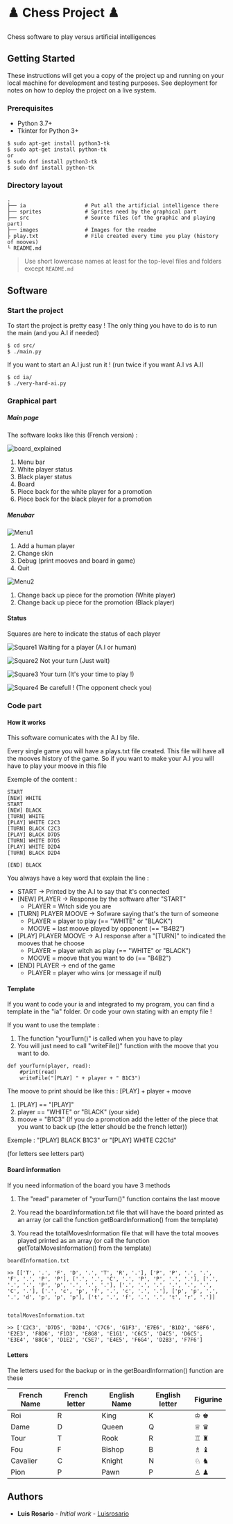 # ♟️ Chess Project ♟️

Chess software to play versus artificial intelligences

## Getting Started

These instructions will get you a copy of the project up and running on your local machine for development and testing purposes. See deployment for notes on how to deploy the project on a live system.

### Prerequisites

* Python 3.7+
* Tkinter for Python 3+

```
$ sudo apt-get install python3-tk
$ sudo apt-get install python-tk
or
$ sudo dnf install python3-tk
$ sudo dnf install python-tk
```

### Directory layout

    .
    ├── ia                   # Put all the artificial intelligence there
    ├── sprites              # Sprites need by the graphical part
    ├── src                  # Source files (of the graphic and playing part)
    ├── images               # Images for the readme
    ├ play.txt               # File created every time you play (history of mooves)
    └ README.md

> Use short lowercase names at least for the top-level files and folders except
> `README.md`

## Software

### Start the project

To start the project is pretty easy ! The only thing you have to do is to run the main (and you A.I if needed)

```
$ cd src/
$ ./main.py
```

If you want to start an A.I just run it ! (run twice if you want A.I vs A.I)

```
$ cd ia/
$ ./very-hard-ai.py
```


### Graphical part

##### Main page

The software looks like this (French version) :

![board_explained](./images/board_explained.jpg)


1) Menu bar 
2) White player status
3) Black player status
4) Board
5) Piece back for the white player for a promotion
6) Piece back for the black player for a promotion


##### Menubar

![Menu1](./images/menu1.png)

1) Add a human player
2) Change skin
3) Debug (print mooves and board in game)
4) Quit

![Menu2](./images/menu2.png)

1) Change back up piece for the promotion (White player)
2) Change back up piece for the promotion (Black player)

#### Status

Squares are here to indicate the status of each player

![Square1](./images/yellow.png) Waiting for a player (A.I or human)

![Square2](./images/red.png) Not your turn (Just wait)

![Square3](./images/green.png) Your turn (It's your time to play !)

![Square4](./images/black.png) Be carefull ! (The opponent check you)


### Code part

#### How it works

This software comunicates with the A.I by file.

Every single game you will have a plays.txt file created.
This file will have all the mooves history of the game.
So if you want to make your A.I you will have to play your moove in this file

Exemple of the content :

```
START
[NEW] WHITE
START
[NEW] BLACK
[TURN] WHITE
[PLAY] WHITE C2C3
[TURN] BLACK C2C3
[PLAY] BLACK D7D5
[TURN] WHITE D7D5
[PLAY] WHITE D2D4
[TURN] BLACK D2D4

[END] BLACK
```

You always have a key word that explain the line :

* START -> Printed by the A.I to say that it's connected
* [NEW] PLAYER -> Response by the software after "START"
    * PLAYER = Witch side you are
* [TURN] PLAYER MOOVE -> Sofware saying that's the turn of someone
    * PLAYER = player to play (== "WHITE" or "BLACK")
    * MOOVE = last moove played by opponent (== "B4B2")
* [PLAY] PLAYER MOOVE -> A.I response after a "[TURN]" to indicated the mooves that he choose
    * PLAYER = player witch as play (== "WHITE" or "BLACK")
    * MOOVE = moove that you want to do (== "B4B2")
* [END] PLAYER -> end of the game
    * PLAYER = player who wins (or message if null)


#### Template

If you want to code your ia and integrated to my program, you can find a template in the "ia" folder.
Or code your own stating with an empty file !

If you want to use the template :

1) The function "yourTurn()" is called when you have to play
2) You will just need to call "writeFile()" function with the moove that you want to do.

```
def yourTurn(player, read):
    #print(read)
    writeFile("[PLAY] " + player + " B1C3")
```

The moove to print should be like this : [PLAY] + player + moove

1) [PLAY] == "[PLAY]"
2) player == "WHITE" or "BLACK" (your side)
3) moove = "B1C3" (If you do a promotion add the letter of the piece that you want to back up (the letter should be the french letter))

Exemple : "[PLAY] BLACK B1C3" or  "[PLAY] WHITE C2C1d"

(for letters see letters part)

#### Board information

If you need information of the board you have 3 methods

1) The "read" parameter of "yourTurn()" function contains the last moove

2) You read the boardInformation.txt file that will have the board printed as an array (or call the function getBoardInformation() from the template)

3) You read the totalMovesInformation file that will have the total mooves played printed as an array (or call the function getTotalMovesInformation() from the template)


```
boardInformation.txt

>> [['T', '.', 'F', 'D', '.', 'T', 'R', '.'], ['P', 'P', '.', '.', 'F', '.', 'P', 'P'], ['.', '.', 'C', '.', 'P', 'P', '.', '.'], ['.', '.', '.', 'P', 'p', '.', '.', '.'], ['.', '.', '.', '.', '.', '.', 'C', '.'], ['.', 'c', 'p', 'f', '.', 'c', '.', '.'], ['p', 'p', '.', '.', 'd', 'p', 'p', 'p'], ['t', '.', 'f', '.', '.', 't', 'r', '.']]


totalMovesInformation.txt

>> ['C2C3', 'D7D5', 'D2D4', 'C7C6', 'G1F3', 'E7E6', 'B1D2', 'G8F6', 'E2E3', 'F8D6', 'F1D3', 'E8G8', 'E1G1', 'C6C5', 'D4C5', 'D6C5', 'E3E4', 'B8C6', 'D1E2', 'C5E7', 'E4E5', 'F6G4', 'D2B3', 'F7F6']

```


#### Letters

The letters used for the backup or in the getBoardInformation() function are these

French Name | French letter | English Name| English letter | Figurine
------------ | ------------- | ------------- | ------------- | -------------
Roi | R | King | K | ♔ ♚
Dame | D | Queen | Q | ♕ ♛
Tour | T | Rook | R | ♖ ♜
Fou | F | Bishop | B | ♗ ♝
Cavalier | C | Knight | N | ♘ ♞
Pion | P | Pawn | P |♙ ♟	


## Authors

* **Luis Rosario** - *Initial work* - [Luisrosario](https://github.com/Luisrosario2604)

